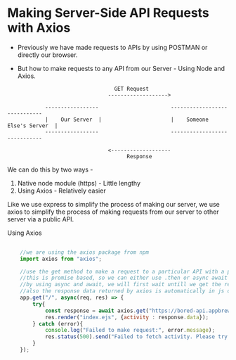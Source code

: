 # Making Server-Side API Requests with Axios

- Previously we have made requests to APIs by using POSTMAN or directly our browser. 

- But how to make requests to any API from our Server - Using Node and Axios.

```
                                  GET Request
                                ------------------->

            -----------------                       -----------------------------
            |    Our Server  |                      |    Someone  Else's Server  |
            -----------------                       -----------------------------

                                <-------------------
                                      Response
```

We can do this by two ways - 

1. Native node module (https) - Little lengthy 
2. Using Axios - Relatively easier

Like we use express to simplify the process of making our server, we use axios to simplify the process of making requests from our server to other server via a public API.


Using Axios
```js
    
    //we are using the axios package from npm 
    import axios from "axios"; 

    //use the get method to make a request to a particular API with a particular endpoint. 
    //this is promise based, so we can either use .then or async await in order to handle the response. 
    //by using async and await, we will first wait untill we get the response data and then we will render the index.ejs page 
    //also the response data returned by axios is automatically in js object notation and we do not need to explicitely convert it from JSON to js object type using json.parse method
    app.get("/", async(req, res) => {
        try{
            const response = await axios.get("https://bored-api.appbrewery.com/random");
            res.render("index.ejs", {activity : response.data});
        } catch (error){
            console.log("Failed to make request:", error.message);
            res.status(500).send("Failed to fetch activity. Please try again."); 
        }
    });
```